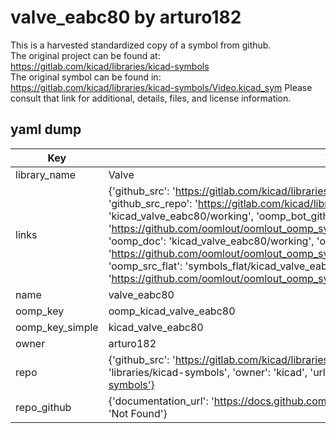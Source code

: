 # valve_eabc80 by arturo182  
This is a harvested standardized copy of a symbol from github.  
The original project can be found at:  
https://gitlab.com/kicad/libraries/kicad-symbols  
The original symbol can be found in:
https://gitlab.com/kicad/libraries/kicad-symbols/Video.kicad_sym
Please consult that link for additional, details, files, and license information.  
## yaml dump  
| Key | Value |  
| --- | --- |  
| library_name | Valve |  
| links | {'github_src': 'https://gitlab.com/kicad/libraries/kicad-symbols/Video.kicad_sym', 'github_src_repo': 'https://gitlab.com/kicad/libraries/kicad-symbols', 'oomp_bot': 'kicad_valve_eabc80/working', 'oomp_bot_github': 'https://github.com/oomlout/oomlout_oomp_symbol_bot/tree/main/kicad_valve_eabc80/working', 'oomp_doc': 'kicad_valve_eabc80/working', 'oomp_doc_github': 'https://github.com/oomlout/oomlout_oomp_symbol_doc/tree/main/kicad_valve_eabc80/working', 'oomp_src_flat': 'symbols_flat/kicad_valve_eabc80/working', 'oomp_src_flat_github': 'https://github.com/oomlout/oomlout_oomp_symbol_src/tree/main/kicad_valve_eabc80/working'} |  
| name | valve_eabc80 |  
| oomp_key | oomp_kicad_valve_eabc80 |  
| oomp_key_simple | kicad_valve_eabc80 |  
| owner | arturo182 |  
| repo | {'github_src': 'https://gitlab.com/kicad/libraries/kicad-symbols/Video.kicad_sym', 'name': 'libraries/kicad-symbols', 'owner': 'kicad', 'url': 'https://gitlab.com/kicad/libraries/kicad-symbols'} |  
| repo_github | {'documentation_url': 'https://docs.github.com/rest/repos/repos#get-a-repository', 'message': 'Not Found'} |  

